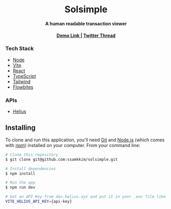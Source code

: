 <div align="center">
  <h1>Solsimple</h1>
  
  <p>
    <strong>A human readable transaction viewer</strong>
  </p>
</div>

<div align="center">
  <h4>
    <a href="https://solsimple.netlify.app/">
      Demo Link
    </a>
    <span> | </span>
    <a href="https://twitter.com/scammo_/status/1617589403622461440?s=20&t=Mq5bvPfM78PGZ9V8O2rmBQ">
      Twitter Thread 
    </a>
  </h4>
</div>

### Tech Stack

- [Node](https://nodejs.org/en/)
- [Vite](https://vitejs.dev/)
- [React](https://reactjs.org/)
- [TypeScript](https://www.typescriptlang.org/)
- [Tailwind](https://tailwindcss.com/)
- [Flowbites](https://flowbite.com/#components)

### APIs

- [Helius](https://helius.xyz/)

## Installing

<!-- Example: -->

To clone and run this application, you'll need [Git](https://git-scm.com) and [Node.js](https://nodejs.org/en/download/) (which comes with [npm](http://npmjs.com)) installed on your computer. From your command line:

```bash
# Clone this repository
$ git clone git@github.com:ssamkkim/solsimple.git

# Install dependencies
$ npm install

# Run the app
$ npm run dev

# Get an API Key from dev.helius.xyz and put it in your .env file like this
VITE_HELIUS_API_KEY={api-key}
```
